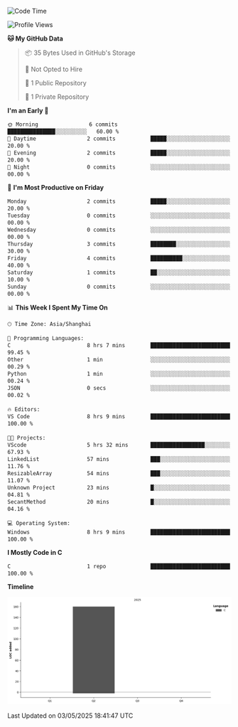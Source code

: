 <!--START_SECTION:waka-->
![Code Time](http://img.shields.io/badge/Code%20Time-44%20hrs%2035%20mins-blue)

![Profile Views](http://img.shields.io/badge/Profile%20Views-13-blue)

**🐱 My GitHub Data** 

> 📦 35 Bytes Used in GitHub's Storage 
 > 
> 🚫 Not Opted to Hire
 > 
> 📜 1 Public Repository 
 > 
> 🔑 1 Private Repository 
 > 
**I'm an Early 🐤** 

```text
🌞 Morning                6 commits           ███████████████░░░░░░░░░░   60.00 % 
🌆 Daytime                2 commits           █████░░░░░░░░░░░░░░░░░░░░   20.00 % 
🌃 Evening                2 commits           █████░░░░░░░░░░░░░░░░░░░░   20.00 % 
🌙 Night                  0 commits           ░░░░░░░░░░░░░░░░░░░░░░░░░   00.00 % 
```
📅 **I'm Most Productive on Friday** 

```text
Monday                   2 commits           █████░░░░░░░░░░░░░░░░░░░░   20.00 % 
Tuesday                  0 commits           ░░░░░░░░░░░░░░░░░░░░░░░░░   00.00 % 
Wednesday                0 commits           ░░░░░░░░░░░░░░░░░░░░░░░░░   00.00 % 
Thursday                 3 commits           ████████░░░░░░░░░░░░░░░░░   30.00 % 
Friday                   4 commits           ██████████░░░░░░░░░░░░░░░   40.00 % 
Saturday                 1 commits           ██░░░░░░░░░░░░░░░░░░░░░░░   10.00 % 
Sunday                   0 commits           ░░░░░░░░░░░░░░░░░░░░░░░░░   00.00 % 
```


📊 **This Week I Spent My Time On** 

```text
🕑︎ Time Zone: Asia/Shanghai

💬 Programming Languages: 
C                        8 hrs 7 mins        █████████████████████████   99.45 % 
Other                    1 min               ░░░░░░░░░░░░░░░░░░░░░░░░░   00.29 % 
Python                   1 min               ░░░░░░░░░░░░░░░░░░░░░░░░░   00.24 % 
JSON                     0 secs              ░░░░░░░░░░░░░░░░░░░░░░░░░   00.02 % 

🔥 Editors: 
VS Code                  8 hrs 9 mins        █████████████████████████   100.00 % 

🐱‍💻 Projects: 
VScode                   5 hrs 32 mins       █████████████████░░░░░░░░   67.93 % 
LinkedList               57 mins             ███░░░░░░░░░░░░░░░░░░░░░░   11.76 % 
ResizableArray           54 mins             ███░░░░░░░░░░░░░░░░░░░░░░   11.07 % 
Unknown Project          23 mins             █░░░░░░░░░░░░░░░░░░░░░░░░   04.81 % 
SecantMethod             20 mins             █░░░░░░░░░░░░░░░░░░░░░░░░   04.16 % 

💻 Operating System: 
Windows                  8 hrs 9 mins        █████████████████████████   100.00 % 
```

**I Mostly Code in C** 

```text
C                        1 repo              █████████████████████████   100.00 % 
```



**Timeline**

![Lines of Code chart](https://raw.githubusercontent.com/AutCaesarAutNihil/AutCaesarAutNihil/main/assets/bar_graph.png)


 Last Updated on 03/05/2025 18:41:47 UTC
<!--END_SECTION:waka-->
